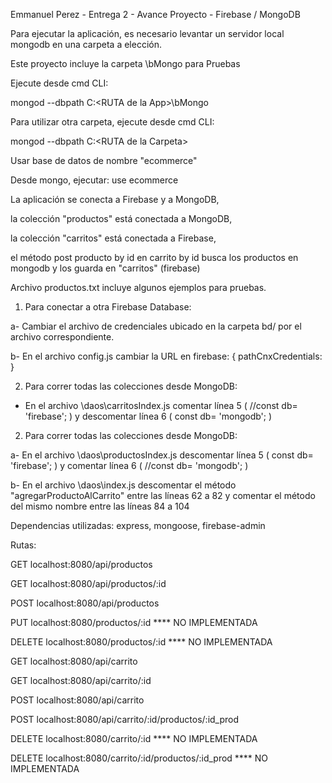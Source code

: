 Emmanuel Perez - Entrega 2 - Avance Proyecto - Firebase / MongoDB

Para ejecutar la aplicación, es necesario levantar un servidor local mongodb en una carpeta a elección.

Este proyecto incluye la carpeta \bMongo para Pruebas

Ejecute desde cmd CLI:

mongod --dbpath C:\<RUTA de la App>\bMongo

Para utilizar otra carpeta, ejecute desde cmd CLI:

mongod --dbpath C:\<RUTA de la Carpeta>

Usar base de datos de nombre "ecommerce"

Desde mongo, ejecutar: use ecommerce


La aplicación se conecta a Firebase y a MongoDB, 

la colección "productos" está conectada a MongoDB,

la colección "carritos" está conectada a Firebase, 

el método post producto by id en carrito by id busca los productos en mongodb y los guarda en "carritos" (firebase)


Archivo productos.txt incluye algunos ejemplos para pruebas.


1. Para conectar a otra Firebase Database:

a- Cambiar el archivo de credenciales ubicado en la carpeta bd/ por el archivo correspondiente.

b- En el archivo config.js cambiar la URL en firebase: { pathCnxCredentials: <URL de la base de datos Firebase> }


2. Para correr todas las colecciones desde MongoDB:

- En el archivo \daos\carritosIndex.js comentar línea 5 ( //const db= 'firebase'; ) y descomentar línea 6 ( const db= 'mongodb'; )


2. Para correr todas las colecciones desde MongoDB:

a- En el archivo \daos\productosIndex.js descomentar línea 5 ( const db= 'firebase'; ) y comentar línea 6 ( //const db= 'mongodb'; )

b- En el archivo \daos\index.js descomentar el método "agregarProductoAlCarrito" entre las líneas 62 a 82 y comentar el método del mismo nombre entre las líneas 84 a 104


Dependencias utilizadas: express, mongoose, firebase-admin


Rutas:

GET localhost:8080/api/productos

GET localhost:8080/api/productos/:id

POST localhost:8080/api/productos

PUT localhost:8080/productos/:id **** NO IMPLEMENTADA

DELETE localhost:8080/productos/:id **** NO IMPLEMENTADA

GET localhost:8080/api/carrito

GET localhost:8080/api/carrito/:id

POST localhost:8080/api/carrito

POST localhost:8080/api/carrito/:id/productos/:id_prod

DELETE localhost:8080/carrito/:id **** NO IMPLEMENTADA

DELETE localhost:8080/carrito/:id/productos/:id_prod **** NO IMPLEMENTADA